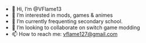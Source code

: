- 👋 Hi, I’m @VFlame13
- 👀 I’m interested in mods, games & animes
- 🌱 I’m currently frequenting secondary school.
- 💞️ I’m looking to collaborate on switch game modding 
- 📫 How to reach me: vflame127@gmail.com

<!---
VFlame13/VFlame13 is a ✨ special ✨ repository because its `README.md` (this file) appears on your GitHub profile.
You can click the Preview link to take a look at your changes.
--->
